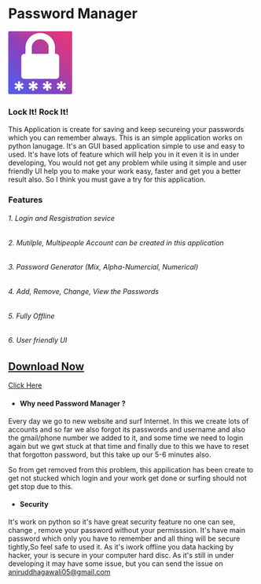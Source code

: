 # Password Manager
[<img src="https://github.com/AniruddhaGawali/Password-Manager/blob/master/data/img/PicsArt_10-18-12.32.10.png" width="130">](PicsArt_10-18-12.32.10.png) 


### Lock It! Rock It!
This Application is create for saving and keep secureing your passwords which you can remember always. This is an simple application works on python lanugage. It's an GUI based application simple to use and easy to used. It's have lots of feature which will help you in it even it is in under developing, You would not get any problem while using it simple and user friendly UI help you to make your work easy, faster and get you a better result also. So I think you must gave a try for this application.


###  Features
######  1. Login and Resgistration sevice
######  2. Mutilple, Multipeople Account can be created in this application
######  3. Password Generator (Mix, Alpha-Numercial, Numerical)
######  4. Add, Remove, Change, View the Passwords
######  5. Fully Offline
######  6. User friendly UI 

## [Download Now](https://github.com/AniruddhaGawali/Password-Manager/raw/master/Passwors_Manager_setup.exe)
[Click Here](https://github.com/AniruddhaGawali/Password-Manager/raw/master/Passwors_Manager_setup.exe)



- #### Why need Password Manager ?
Every day we go to new website and surf Internet. In this we create lots of accounts and so far we also forgot its passwords and username and also the gmail/phone number we added to it, and some time we need to login again but we gwt stuck at that time and finally due to this we have to reset that forgotton password, but this take up our 5-6 minutes also.

So from get removed from this problem, this appilication has been create to get not stucked which login and your work get done or surfing should not get stop due to this.

- #### Security 
It's work on python so it's have great security feature no one can see, change , remove your password without your permisssion.
It's have main password which only you have to remember and all thing will be secure tightly,So feel safe to used it.
As it's iwork offline you data hacking by hacker, your is secure in your computer hard disc.
As it's still in under developing it may have some issue, but you can send the issue on aniruddhagawali05@gmail.com 
















